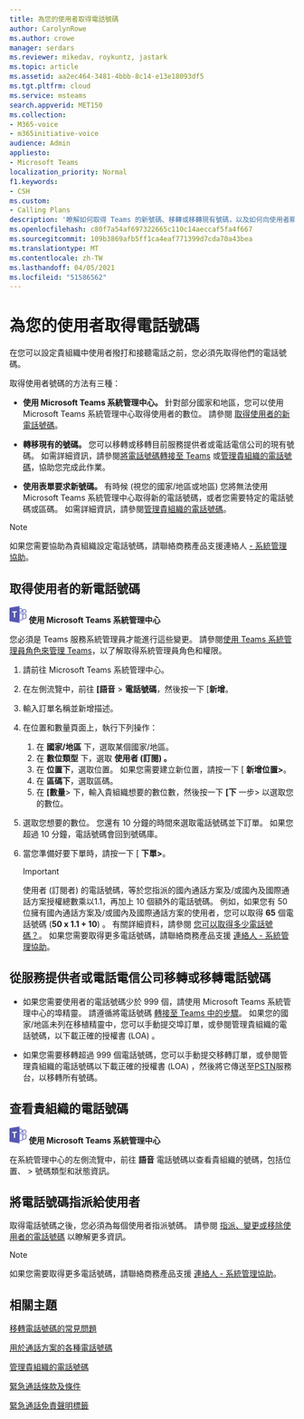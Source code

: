 ```yaml
---
title: 為您的使用者取得電話號碼
author: CarolynRowe
ms.author: crowe
manager: serdars
ms.reviewer: mikedav, roykuntz, jastark
ms.topic: article
ms.assetid: aa2ec464-3481-4bbb-8c14-e13e18093df5
ms.tgt.pltfrm: cloud
ms.service: msteams
search.appverid: MET150
ms.collection:
- M365-voice
- m365initiative-voice
audience: Admin
appliesto:
- Microsoft Teams
localization_priority: Normal
f1.keywords:
- CSH
ms.custom:
- Calling Plans
description: '瞭解如何取得 Teams 的新號碼、移轉或移轉現有號碼，以及如何向使用者顯示變更。 '
ms.openlocfilehash: c80f7a54af697322665c110c14aeccaf5fa4f667
ms.sourcegitcommit: 109b3869afb5ff1ca4eaf771399d7cda70a43bea
ms.translationtype: MT
ms.contentlocale: zh-TW
ms.lasthandoff: 04/05/2021
ms.locfileid: "51586562"
---
```

# <a name="getting-phone-numbers-for-your-users"></a>為您的使用者取得電話號碼

在您可以設定貴組織中使用者撥打和接聽電話之前，您必須先取得他們的電話號碼。
  
取得使用者號碼的方法有三種：

- **使用 Microsoft Teams 系統管理中心。** 針對部分國家和地區，您可以使用 Microsoft Teams 系統管理中心取得使用者的數位。 請參閱 [取得使用者的新電話號碼](#get-new-phone-numbers-for-your-users)。

- **轉移現有的號碼。** 您可以移轉或移轉目前服務提供者或電話電信公司的現有號碼。 如需詳細資訊，請參閱[將電話號碼轉接至 Teams](./phone-number-calling-plans/transfer-phone-numbers-to-teams.md) 或[管理貴組織的電話號碼](/microsoftteams/manage-phone-numbers-for-your-organization)，協助您完成此作業。  
  
- **使用表單要求新號碼。** 有時候 (視您的國家/地區或地區) 您將無法使用 Microsoft Teams 系統管理中心取得新的電話號碼，或者您需要特定的電話號碼或區碼。 如需詳細資訊，請參閱[管理貴組織的電話號碼](/microsoftteams/manage-phone-numbers-for-your-organization)。
  
> [!NOTE]
> 如果您需要協助為貴組織設定電話號碼，請聯絡商務產品支援連絡人 [- 系統管理協助](https://docs.microsoft.com/microsoft-365/admin/contact-support-for-business-products?view=o365-worldwide&tabs=online)。
  
## <a name="get-new-phone-numbers-for-your-users"></a>取得使用者的新電話號碼

![顯示 Microsoft Teams 標誌的圖示](media/teams-logo-30x30.png) **使用 Microsoft Teams 系統管理中心**

您必須是 Teams 服務系統管理員才能進行這些變更。 請參閱[使用 Teams 系統管理員角色來管理 Teams](./using-admin-roles.md)，以了解取得系統管理員角色和權限。

1. 請前往 Microsoft Teams 系統管理中心。
2. 在左側流覽中，前往 **[語音**  >  **電話號碼**，然後按一下 [**新增**。
3. 輸入訂單名稱並新增描述。
4. 在位置和數量頁面上，執行下列操作：
    1. 在 **國家/地區** 下，選取某個國家/地區。
    2. 在 **數位類型** 下，選取 **使用者 (訂閱) 。**
    3. 在 **位置下**，選取位置。 如果您需要建立新位置，請按一下 [ **新增位置>**。
    4. 在 **區碼下**，選取區碼。
    5. 在 **[數量**> 下，輸入貴組織想要的數位數，然後按一下 **[下** 一步> 以選取您的數位。
5. 選取您想要的數位。 您還有 10 分鐘的時間來選取電話號碼並下訂單。 如果您超過 10 分鐘，電話號碼會回到號碼庫。
6. 當您準備好要下單時，請按一下 [ **下單>**。

    > [!IMPORTANT]
    > 使用者 (訂閱者) 的電話號碼，等於您指派的國內通話方案及/或國內及國際通話方案授權總數乘以1.1，再加上 10 個額外的電話號碼。 例如，如果您有 50 位擁有國內通話方案及/或國內及國際通話方案的使用者，您可以取得 **65** 個電話號碼 (**50 x 1.1 + 10**) 。 有關詳細資料，請參閱 [您可以取得多少電話號碼？](./how-many-phone-numbers-can-you-get.md)。 如果您需要取得更多電話號碼，請聯絡商務產品支援 [連絡人 - 系統管理協助](/microsoft-365/admin/contact-support-for-business-products?tabs=online&view=o365-worldwide)。
  
## <a name="port-or-transfer-phone-numbers-from-your-service-provider-or-phone-carrier"></a>從服務提供者或電話電信公司移轉或移轉電話號碼
  
- 如果您需要使用者的電話號碼少於 999 個，請使用 Microsoft Teams 系統管理中心的埠精靈。 請遵循將電話號碼 [轉接至 Teams 中的步驟](./phone-number-calling-plans/transfer-phone-numbers-to-teams.md)。 如果您的國家/地區未列在移植精靈中，您可以手動提交埠訂單，或[](phone-number-calling-plans/manually-submit-port-order.md)參閱管理貴組織的電話號碼，以下載[](/microsoftteams/manage-phone-numbers-for-your-organization)正確的授權書 (LOA) 。

- 如果您需要移轉超過 999 個電話號碼，您可以手動提交[](phone-number-calling-plans/manually-submit-port-order.md)移轉訂單，或參閱管理貴[](/microsoftteams/manage-phone-numbers-for-your-organization)組織的電話號碼以下載正確的授權書 (LOA) ，然後將它傳送至[PSTN](manage-phone-numbers-for-your-organization/contact-pstn-service-desk.md)服務台，以移轉所有號碼。

## <a name="view-the-phone-numbers-for-your-organization"></a>查看貴組織的電話號碼

![顯示 Microsoft Teams 標誌的圖示](media/teams-logo-30x30.png) **使用 Microsoft Teams 系統管理中心**

在系統管理中心的左側流覽中，前往 **語音** 電話號碼以查看貴組織的號碼，包括位置、  >  號碼類型和狀態資訊。
  
## <a name="assign-phone-numbers-to-users"></a>將電話號碼指派給使用者

取得電話號碼之後，您必須為每個使用者指派號碼。 請參閱 [指派、變更或移除使用者的電話號碼](./assign-change-or-remove-a-phone-number-for-a-user.md) 以瞭解更多資訊。

> [!NOTE]
> 如果您需要取得更多電話號碼，請聯絡商務產品支援 [連絡人 - 系統管理協助](/microsoft-365/admin/contact-support-for-business-products?tabs=online&view=o365-worldwide)。

## <a name="related-topics"></a>相關主題

[移轉電話號碼的常見問題](./phone-number-calling-plans/port-order-overview.md)

[用於通話方案的各種電話號碼](./different-kinds-of-phone-numbers-used-for-calling-plans.md)

[管理貴組織的電話號碼](/microsoftteams/manage-phone-numbers-for-your-organization)

[緊急通話條款及條件](./emergency-calling-terms-and-conditions.md)

[緊急通話免責聲明標籤](https://github.com/MicrosoftDocs/OfficeDocs-SkypeForBusiness/blob/live/Teams/downloads/emergency-calling/emergency-calling-label-(en-us)-(v.1.0).zip?raw=true)